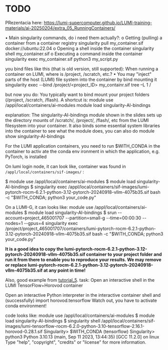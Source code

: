 # TODO
PRezentacia here: https://lumi-supercomputer.github.io/LUMI-training-materials/ai-20250204/extra_05_RunningContainers/

• Main singularity commands, do i need them actually?:
o Getting (pulling) a container from a container registry
singularity pull my_container.sif docker://ubuntu:22.04
o Opening a shell inside the container
singularity shell my_container.sif
o Executing a command inside the container
singularity exec my_container.sif python3 my_script.py

you bind files like this (that is old version, still supported):
When running a container on LUMI, where is
/project, /scratch, etc.?
• You may "inject" parts of the host (LUMI) file
system into the container by bind mounting it
singularity exec --bind /project/<project_ID>
my_containr.sif tree –L 1 /

but now you do:
You typically want to bind mount your project folders
(/project, /scratch, /flash). A shortcut is:
module use /appl/local/containers/ai-modules
module load singularity-AI-bindings

explanation:
The singularity-AI-bindings module shown in the slides sets up the directory mounts of /scratch/, /project/, /flash/, etc from the LUMI filesystem into your container. It also binds some essential system libraries into the container
to see what the module does, you can also do module show singularity-AI-bindings

For the LUMI application containers, you need to run $WITH_CONDA in the container to
activ ate the conda env ironment in which the application, e.g. PyTorch, is installed

On lumi login node, it can look like, container was found in `/appl/local/containers/sif-images/` :

$ module use /appl/local/containers/ai-modules
$ module load singularity-AI-bindings
$ singularity exec /appl/local/containers/sif-images/lumi-pytorch-rocm-6.2.1-python-3.12-pytorch-20240918-vllm-4075b35.sif bash -c "\$WITH_CONDA; python3 your_code.py"

On a LUMI-G, it can looks like:
module use /appl/local/containers/ai-modules
$ module load singularity-AI-bindings
$ srun --account=project_465001707 --partition=small-g --time=00:00:30 --nodes=1 --gpus=4 singularity exec /project/project_465001707/containers/lumi-pytorch-rocm-6.2.1-python-3.12-pytorch-20240918-vllm-4075b35.sif bash -c "\$WITH_CONDA; python3 your_code.py"

**It is a good idea to copy the lumi-pytorch-rocm-6.2.1-python-3.12-pytorch-20240918-vllm-4075b35.sif container to your project folder and run it from there to enable you to reproduce your results. We may remove or replace lumi-pytorch-rocm-6.2.1-python-3.12-pytorch-20240918-vllm-4075b35.sif at any point in time!**

Also, good example from [tutorial_5](https://github.com/Lumi-supercomputer/Getting_Started_with_AI_workshop/blob/ai-20250204/05_Running_containers_on_LUMI/reference_solution/reference_solution.md).
task:
Open an interactive shell in the LUMI TensorFlow+Horovod container

Open an interactive Python interpreter in the interactive container shell and (successfully) import horovod.tensorflow
Watch out, you have to activate conda environment!

code looks like:
module use /appl/local/containers/ai-modules
$ module load singularity-AI-bindings
$ singularity shell /appl/local/containers/sif-images/lumi-tensorflow-rocm-6.2.0-python-3.10-tensorflow-2.16.1-horovod-0.28.1.sif
Singularity> $WITH_CONDA
(tensorflow) Singularity> python3
Python 3.10.13 (main, Sep 11 2023, 13:44:35) [GCC 11.2.0] on linux
Type "help", "copyright", "credits" or "license" for more information.